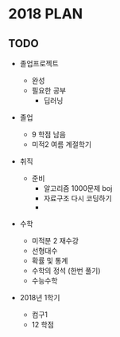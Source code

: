 

# 2018 PLAN

## TODO

- 졸업프로젝트
  - 완성
  - 필요한 공부
    - 딥러닝

- 졸업
  - 9 학점 남음
  - 미적2 여름 계절학기

- 취직
  - 준비
    - 알고리즘 1000문제 boj
    - 자료구조 다시 코딩하기
    -

- 수학
  - 미적분 2 재수강
  - 선형대수
  - 확률 및 통계
  - 수학의 정석 (한번 풀기)
  - 수능수학

- 2018년 1학기
  - 컴구1
  - 12 학점
